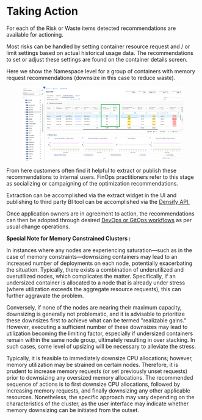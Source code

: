 # Taking Action

For each of the Risk or Waste items detected recommendations are available for actioning. &#x20;

Most risks can be handled by setting container resource request and / or limit settings based on actual historical usage data.  The recommendations to set or adjust these settings are found on the container details screen. &#x20;

Here we show the Namespace level for a group of containers with memory request recommendations (downsize in this case to reduce waste).

<figure><img src="../.gitbook/assets/image (22).png" alt=""><figcaption></figcaption></figure>

From here customers often find it helpful to extract or publish these recommendations to internal users.  FinOps practitioners refer to this stage as socializing or campaigning of the optimization recommendations. &#x20;

Extraction can be accomplished via the extract widget in the UI and publishing to third party BI tool can be accomplished via the [Densify API.](../api-and-integration/)

Once application owners are in agreement to action, the recommendations can then be adopted through desired [DevOps or GitOps workflows](../automation/) as per usual change operations.

**Special Note for Memory Constrained Clusters :**

In instances where any nodes are experiencing saturation—such as in the case of memory constraints—downsizing containers may lead to an increased number of deployments on each node, potentially exacerbating the situation. Typically, there exists a combination of underutilized and overutilized nodes, which complicates the matter. Specifically, if an undersized container is allocated to a node that is already under stress (where utilization exceeds the aggregate resource requests), this can further aggravate the problem.

Conversely, if none of the nodes are nearing their maximum capacity, downsizing is generally not problematic, and it is advisable to prioritize these downsizes first to achieve what can be termed "realizable gains." However, executing a sufficient number of these downsizes may lead to utilization becoming the limiting factor, especially if undersized containers remain within the same node group, ultimately resulting in over stacking. In such cases, some level of upsizing will be necessary to alleviate the stress.

Typically, it is feasible to immediately downsize CPU allocations; however, memory utilization may be strained on certain nodes. Therefore, it is prudent to increase memory requests (or set previously unset requests) prior to downsizing any oversized memory allocations. The recommended sequence of actions is to first downsize CPU allocations, followed by increasing memory requests, and finally downsizing any other applicable resources. Nonetheless, the specific approach may vary depending on the characteristics of the cluster, as the user interface may indicate whether memory downsizing can be initiated from the outset.
